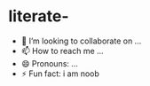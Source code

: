 # literate-
- 💞️ I’m looking to collaborate on ...
- 📫 How to reach me ...
- 😄 Pronouns: ...
- ⚡ Fun fact: i am noob
